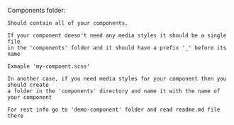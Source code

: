 Components folder:

    Should contain all of your components.

    If your component doesn't need any media styles it should be a single file 
    in the 'components' folder and it should have a prefix '_' before its name

    Exmaple 'my-compoent.scss'

    In another case, if you need media styles for your component then you should create
    a folder in the 'components' directory and name it with the name of your component

    For rest info go to 'demo-component' folder and read readme.md file there
